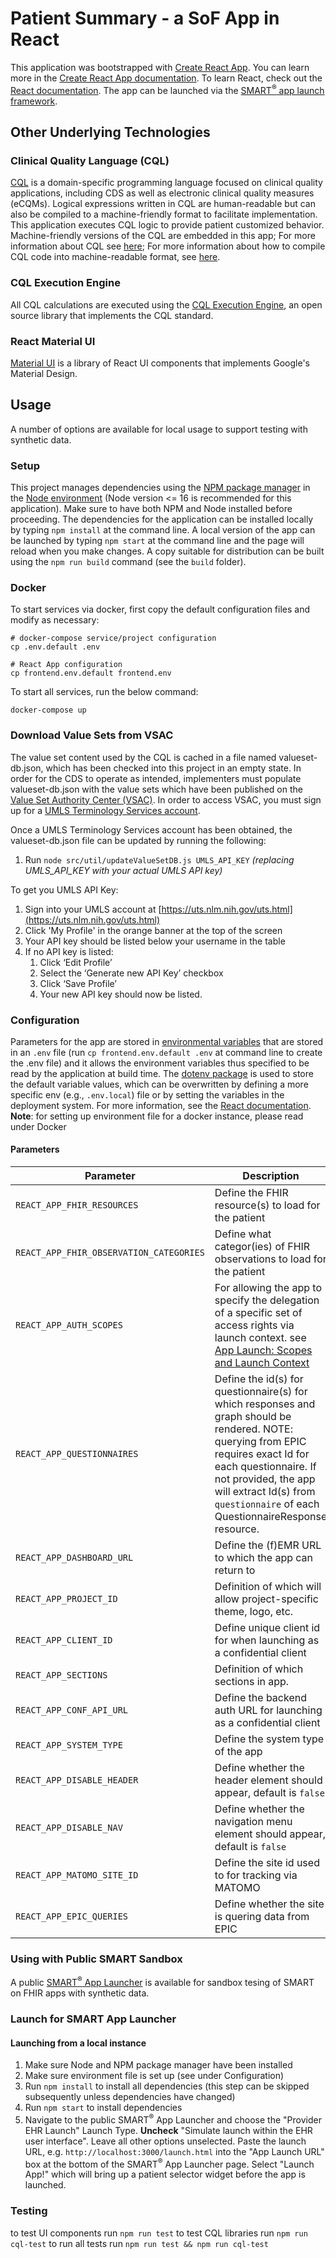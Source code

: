 # Patient Summary - a SoF App in React

This application was bootstrapped with [Create React App](https://github.com/facebook/create-react-app).
You can learn more in the [Create React App documentation](https://facebook.github.io/create-react-app/docs/getting-started).
To learn React, check out the [React documentation](https://reactjs.org/).
The app can be launched via the [SMART<sup>&reg;</sup> app launch framework](http://hl7.org/fhir/smart-app-launch/index.html).


## Other Underlying Technologies

### Clinical Quality Language (CQL)
[CQL](https://cql.hl7.org/) is a domain-specific programming language focused on clinical quality applications, including CDS as well as electronic clinical quality measures (eCQMs). Logical expressions written in CQL are human-readable but can also be compiled to a machine-friendly format to facilitate implementation. This application executes CQL logic to provide patient customized behavior. Machine-friendly versions of the CQL are embedded in this app; For more information about CQL see [here](https://cql.hl7.org/); For more information about how to compile CQL code into machine-readable format, see [here](https://github.com/cqframework/clinical_quality_language).


### CQL Execution Engine
All CQL calculations are executed using the [CQL Execution Engine](https://github.com/cqframework/cql-execution), an open source library that implements the CQL standard.

### React Material UI
[Material UI](https://mui.com/) is a library of React UI components that implements Google's Material Design.

## Usage
A number of options are available for local usage to support testing with synthetic data.

### Setup
This project manages dependencies using the [NPM package manager](https://www.npmjs.com/) in the [Node environment](https://nodejs.dev/) (Node version <= 16 is recommended for this application). Make sure to have both NPM and Node installed before proceeding. The dependencies for the application can be installed locally by typing `npm install` at the command line. A local version of the app can be launched by typing `npm start` at the command line and the page will reload when you make changes. A copy suitable for distribution can be built using the `npm run build` command (see the `build` folder).

### Docker
To start services via docker, first copy the default configuration files and modify as necessary:

    # docker-compose service/project configuration
    cp .env.default .env

    # React App configuration
    cp frontend.env.default frontend.env

To start all services, run the below command:

    docker-compose up

### Download Value Sets from VSAC
The value set content used by the CQL is cached in a file named valueset-db.json, which has been checked into this project in an empty state. In order for the CDS to operate as intended, implementers must populate valueset-db.json with the value sets which have been published on the [Value Set Authority Center (VSAC)](https://vsac.nlm.nih.gov/). In order to access VSAC, you must sign up for a [UMLS Terminology Services account](https://uts.nlm.nih.gov//license.html).

Once a UMLS Terminology Services account has been obtained, the valueset-db.json file can be updated by running the following:

1. Run `node src/util/updateValueSetDB.js UMLS_API_KEY` _(replacing UMLS\_API\_KEY with your actual UMLS API key)_

To get you UMLS API Key:

1. Sign into your UMLS account at [https://uts.nlm.nih.gov/uts.html](https://uts.nlm.nih.gov/uts.html)
2. Click 'My Profile' in the orange banner at the top of the screen
3. Your API key should be listed below your username in the table
4. If no API key is listed:
   1. Click ‘Edit Profile’
   2. Select the ‘Generate new API Key’ checkbox
   3. Click ‘Save Profile’
   4. Your new API key should now be listed.

### Configuration
Parameters for the app are stored in [environmental variables](http://man7.org/linux/man-pages/man7/environ.7.html) that are stored in an `.env` file (run `cp frontend.env.default .env` at command line to create the .env file) and it allows the environment variables thus specified to be read by the application at build time. The [dotenv package](https://www.npmjs.com/package/dotenv) is used to store the default variable values, which can be overwritten by defining a more specific env (e.g., `.env.local`) file or by setting the variables in the deployment system. For more information, see the [React documentation](https://create-react-app.dev/docs/adding-custom-environment-variables/).  **Note**: for setting up environment file for a docker instance, please read under Docker

#### Parameters
| Parameter | Description | Allowed Values |
| --- | --- | --- |
| `REACT_APP_FHIR_RESOURCES` | Define the FHIR resource(s) to load for the patient | `Condition,Procedure,Observation` |
| `REACT_APP_FHIR_OBSERVATION_CATEGORIES` | Define what categor(ies) of FHIR observations to load for the patient | `social-history,vital-signs,imaging,laboratory,procedure,survey,exam,therapy,activity,smartdata` |
| `REACT_APP_AUTH_SCOPES` | For allowing the app to specify the delegation of a specific set of access rights via launch context. see [App Launch: Scopes and Launch Context](https://build.fhir.org/ig/HL7/smart-app-launch/scopes-and-launch-context.html) | `profile roles email patient/*.read openid fhirUser patient/QuestionnaireResponse.write` |
| `REACT_APP_QUESTIONNAIRES` | Define the id(s) for questionnaire(s) for which responses and graph should be rendered. NOTE: querying from EPIC requires exact Id for each questionnaire. If not provided, the app will extract Id(s) from `questionnaire` of each QuestionnaireResponse resource. | example: `minicog` or `minicog,phq9` |
| `REACT_APP_DASHBOARD_URL`| Define the (f)EMR URL to which the app can return to | example: https://dashboard.acc.dev.cosri.cirg.washington.edu | 
| `REACT_APP_PROJECT_ID` | Definition of which will allow project-specific theme, logo, etc. | example: `DCW`|
| `REACT_APP_CLIENT_ID` | Define unique client id for when launching as a confidential client | example: `summary_openid_client`
| `REACT_APP_SECTIONS` | Definition of which sections in app. | `scoreSummary,medicalHistory,observations,responses`, `scoreSummary`, `medicalHistory`, `responses`, `observations`
| `REACT_APP_CONF_API_URL` | Define the backend auth URL for launching as a confidential client | 
| `REACT_APP_SYSTEM_TYPE` | Define the system type of the app | example: `development` | [`development`, `stage`, `demo`, `production`]
| `REACT_APP_DISABLE_HEADER` | Define whether the header element should appear, default is `false` |`true`, `false`
| `REACT_APP_DISABLE_NAV` | Define whether the navigation menu element should appear, default is `false` |`true`, `false`
| `REACT_APP_MATOMO_SITE_ID` | Define the site id used to for tracking via MATOMO | Example: `24`
| `REACT_APP_EPIC_QUERIES` | Define whether the site is quering data from EPIC | example: `true`, default is `false` | [`true`, `false`]
### Using with Public SMART Sandbox
A public [SMART<sup>&reg;</sup> App Launcher](https://launch.smarthealthit.org/index.html) is available for sandbox tesing of SMART on FHIR apps with synthetic data.

### Launch for SMART App Launcher

#### Launching from a local instance
1. Make sure Node and NPM package manager have been installed
2. Make sure environment file is set up (see under Configuration)
2. Run `npm install` to install all dependencies (this step can be skipped subsequently unless dependencies have changed)
3. Run `npm start` to install dependencies
4. Navigate to the public SMART<sup>&reg;</sup> App Launcher and choose the "Provider EHR Launch" Launch Type. **Uncheck** "Simulate launch within the EHR user interface".  Leave all other options unselected. Paste the launch URL, e.g. `http://localhost:3000/launch.html` into the "App Launch URL" box at the bottom of the SMART<sup>&reg;</sup> App Launcher page. Select "Launch App!" which will bring up a patient selector widget before the app is launched.

### Testing
to test UI components run `npm run test`
to test CQL libraries run  `npm run cql-test`
to run all tests run `npm run test && npm run cql-test`
